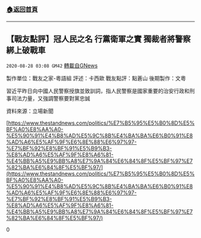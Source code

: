 ###  [:house:返回首頁](https://github.com/ourhimalayas/txt)
---

## 【戰友點評】冠人民之名 行黨衛軍之實 獨裁者將警察綁上破戰車
`2020-08-28 03:08 GM42` [轉載自GNews](https://gnews.org/zh-hant/321536/)

製作單位：戰友之家-粵語組
評述：卡西歐
戰友點評：點蒼山
後期製作：文粵



習近平昨日向中國人民警察授旗並致訓詞，指人民警察是國家重要的治安行政和刑事司法力量，又強調警察要對黨忠誠

資料來源：立場新聞

[https://www.thestandnews.com/politics/%E7%B5%95%E5%B0%8D%E5%BF%A0%E8%AA%A0-%E5%90%91%E4%B8%AD%E5%9C%8B%E4%BA%BA%E6%B0%91%E8%AD%A6%E5%AF%9F%E6%8E%88%E6%97%97-%E7%BF%92%E8%BF%91%E5%B9%B3-%E8%AD%A6%E5%AF%9F%E8%A6%81-%E4%BB%A5%E9%BB%A8%E7%9A%84%E6%84%8F%E5%BF%97%E7%82%BA%E6%84%8F%E5%BF%97/](https://www.thestandnews.com/politics/%E7%B5%95%E5%B0%8D%E5%BF%A0%E8%AA%A0-%E5%90%91%E4%B8%AD%E5%9C%8B%E4%BA%BA%E6%B0%91%E8%AD%A6%E5%AF%9F%E6%8E%88%E6%97%97-%E7%BF%92%E8%BF%91%E5%B9%B3-%E8%AD%A6%E5%AF%9F%E8%A6%81-%E4%BB%A5%E9%BB%A8%E7%9A%84%E6%84%8F%E5%BF%97%E7%82%BA%E6%84%8F%E5%BF%97/)

0
